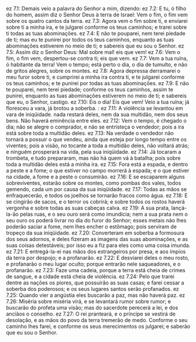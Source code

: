 ez 7.1: Demais veio a palavra do Senhor a mim, dizendo:
ez 7.2: E tu, ó filho do homem, assim diz o Senhor Deus à terra de Israel: Vem o fim, o fim vem sobre os quatro cantos da terra.
ez 7.3: Agora vem o fim sobre ti, e enviarei sobre ti a minha ira, e te julgarei conforme os teus caminhos; e trarei sobre ti todas as tuas abominações.
ez 7.4: E não te pouparei, nem terei piedade de ti; mas eu te punirei por todos os teus caminhos, enquanto as tuas abominações estiverem no meio de ti; e sabereis que eu sou o Senhor.
ez 7.5: Assim diz o Senhor Deus: Mal sobre mal! eis que vem!
ez 7.6: Vem o fim, o fim vem, despertou-se contra ti; eis que vem.
ez 7.7: Vem a tua ruína, ó habitante da terra! Vem o tempo; está perto o dia, o dia de tumulto, e não de gritos alegres, sobre os montes.
ez 7.8: Agora depressa derramarei o meu furor sobre ti, e cumprirei a minha ira contra ti, e te julgarei conforme os teus caminhos; e te punirei por todas as tuas abominações.
ez 7.9: E não te pouparei, nem terei piedade; conforme os teus caminhos, assim te punirei, enquanto as tuas abominações estiverem no meio de ti; e sabereis que eu, o Senhor, castigo.
ez 7.10: Eis o dia! Eis que vem! Veio a tua ruína; já floresceu a vara, já brotou a soberba. :
ez 7.11: A violência se levantou em vara de iniqüidade. nada restará deles, nem da sua multidão, nem dos seus bens. Não haverá eminência entre eles.
ez 7.12: Vem o tempo, é chegado o dia; não se alegre o comprador, e não se entristeça o vendedor; pois a ira está sobre toda a multidão deles.
ez 7.13: Na verdade o vendedor não tornará a possuir o que vendeu, ainda que esteja por longo tempo entre os viventes; pois a visão, no tocante a toda a multidão deles, não voltará atrás; e ninguém prosperará na vida, pela sua iniqüidade.
ez 7.14: Já tocaram a trombeta, e tudo prepararam, mas não há quem vá à batalha; pois sobre toda a multidão deles está a minha ira.
ez 7.15: Fora está a espada, e dentro a peste e a fome; o que estiver no campo morrerá à espada; e o que estiver na cidade, a fome e a peste o consumirão.
ez 7.16: E se escaparem alguns sobreviventes, estarão sobre os montes, como pombas dos vales, todos gemendo, cada um por causa da sua iniqüidade.
ez 7.17: Todas as mãos se enfraquecerão, e todos os joelhos se tornarão fracos como água.
ez 7.18: E se cingirão de sacos, e o terror os cobrirá; e sobre todos os rostos haverá vergonha e sobre todas as suas cabeças calva.
ez 7.19: A sua prata, lançá-la-ão pelas ruas, e o seu ouro será como imundícia; nem a sua prata nem o seu ouro os poderá livrar no dia do furor do Senhor; esses metais não lhes poderão saciar a fome, nem lhes encher o estômago; pois serviram de tropeço da sua iniqüidade.
ez 7.20: Converteram em soberba a formosura dos seus adornos, e deles fizeram as imagens das suas abominações, e as suas coisas detestáveis; por isso eu a fiz para eles como uma coisa imunda.
ez 7.21: E entregá-la-ei nas mãos dos estrangeiros por presa, e aos ímpios da terra por despojo; e a profanarão.
ez 7.22: E desviarei deles o meu rosto, e profanarão o meu lugar oculto; porque entrarão nele saqueadores, e o profanarão.
ez 7.23: Faze uma cadeia, porque a terra está cheia de crimes de sangue, e a cidade está cheia de violência.
ez 7.24: Pelo que trarei dentre as nações os piores, que possuirão as suas casas; e farei cessar a soberba dos poderosos; e os seus lugares santos serão profanados.
ez 7.25: Quando vier a angústia eles buscarão a paz, mas não haverá paz.
ez 7.26: Miséria sobre miséria virá, e se levantará rumor sobre rumor; e buscarão do profeta uma visão; mas do sacerdote perecerá a lei, e dos anciãos o conselho.
ez 7.27: O rei pranteará, e o príncipe se vestirá de desolação, e as mãos do povo da terra tremerão de medo. Conforme o seu caminho lhes farei, e conforme os seus merecimentos os julgarei; e saberão que eu sou o Senhor.
